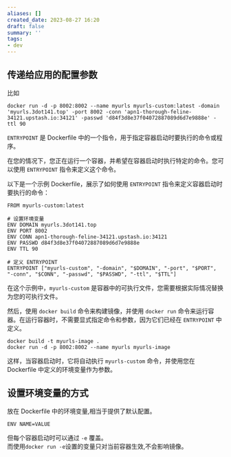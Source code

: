 ```yaml
---
aliases: []
created_date: 2023-08-27 16:20
draft: false
summary: ''
tags:
- dev
---
```


## 传递给应用的配置参数

比如

```
docker run -d -p 8002:8002 --name myurls myurls-custom:latest -domain 'myurls.3dot141.top' -port 8002 -conn 'apn1-thorough-feline-34121.upstash.io:34121' -passwd 'd84f3d8e37f04072887089d6d7e9888e' -ttl 90
```

`ENTRYPOINT` 是 Dockerfile 中的一个指令，用于指定容器启动时要执行的命令或程序。

在您的情况下，您正在运行一个容器，并希望在容器启动时执行特定的命令。您可以使用 `ENTRYPOINT` 指令来定义这个命令。

以下是一个示例 Dockerfile，展示了如何使用 `ENTRYPOINT` 指令来定义容器启动时要执行的命令：

```
FROM myurls-custom:latest

# 设置环境变量
ENV DOMAIN myurls.3dot141.top
ENV PORT 8002
ENV CONN apn1-thorough-feline-34121.upstash.io:34121
ENV PASSWD d84f3d8e37f04072887089d6d7e9888e
ENV TTL 90

# 定义 ENTRYPOINT
ENTRYPOINT ["myurls-custom", "-domain", "$DOMAIN", "-port", "$PORT", "-conn", "$CONN", "-passwd", "$PASSWD", "-ttl", "$TTL"]
```

在这个示例中，`myurls-custom` 是容器中的可执行文件，您需要根据实际情况替换为您的可执行文件。

然后，使用 `docker build` 命令来构建镜像，并使用 `docker run` 命令来运行容器。在运行容器时，不需要显式指定命令和参数，因为它们已经在 `ENTRYPOINT` 中定义。

```
docker build -t myurls-image .
docker run -d -p 8002:8002 --name myurls myurls-image
```

这样，当容器启动时，它将自动执行 `myurls-custom` 命令，并使用您在 Dockerfile 中定义的环境变量作为参数。

## 设置环境变量的方式

放在 Dockerfile 中的环境变量,相当于提供了默认配置。

```
ENV NAME=VALUE
```

但每个容器启动时可以通过 `-e` 覆盖。  
而使用`docker run -e`设置的变量只对当前容器生效,不会影响镜像。